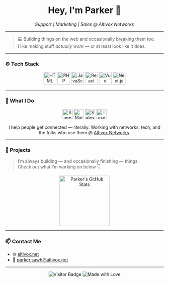 <p align="center">
  <a href="https://img.shields.io/badge/I%20use-Arch%20btw-1793D1?style=for-the-badge&logo=archlinux&logoColor=white">
  </a>
</p>

<h1 align="center">Hey, I'm Parker 👋</h1>
<p align="center"><em>Support | Marketing | Sales @ Altivox Networks</em></p>

---

> 💻 Building things on the web and occasionally breaking them too.  
> I like making stuff *actually work* — or at least look like it does.

---

### ⚙️ Tech Stack

<p align="center">
  <img alt="HTML" src="https://img.shields.io/badge/HTML-E34F26?style=for-the-badge&logo=html5&logoColor=white" height="40"/>
  <img alt="PHP" src="https://img.shields.io/badge/PHP-777BB4?style=for-the-badge&logo=php&logoColor=white" height="40"/>
  <img alt="JavaScript" src="https://img.shields.io/badge/JavaScript-F7DF1E?style=for-the-badge&logo=javascript&logoColor=black" height="40"/>
  <img alt="React" src="https://img.shields.io/badge/React-61DAFB?style=for-the-badge&logo=react&logoColor=black" height="40"/>
  <img alt="Vue" src="https://img.shields.io/badge/Vue.js-42B883?style=for-the-badge&logo=vue.js&logoColor=white" height="40"/>
  <img alt="Next.js" src="https://img.shields.io/badge/Next.js-000000?style=for-the-badge&logo=nextdotjs&logoColor=white" height="40"/>
</p>

---

### 🧠 What I Do

<p align="center">
  <img alt="Support" src="https://img.shields.io/badge/Support-0078D4?style=for-the-badge&logo=headset&logoColor=white" height="32"/>
  <img alt="Marketing" src="https://img.shields.io/badge/Marketing-FF6F00?style=for-the-badge&logo=mailchimp&logoColor=white" height="32"/>
  <img alt="Sales" src="https://img.shields.io/badge/Sales-00A859?style=for-the-badge&logo=sellfy&logoColor=white" height="32"/>
  <img alt="I use Arch btw" src="https://img.shields.io/badge/I%20use-Arch%20btw-1793D1?style=for-the-badge&logo=archlinux&logoColor=white" height="32"/>
</p>

<p align="center">
  I help people get connected — literally.  
  Working with networks, tech, and the folks who use them @ <a href="https://altivox.net">Altivox Networks</a>.
</p>

---

### 🌟 Projects

> I’m always building — and occasionally finishing — things.  
> Check out what I’m working on below 👇

<p align="center">
  <a href="https://github.com/parkersawh">
    <img src="https://github-readme-stats.vercel.app/api?username=parkersawh&show_icons=true&theme=tokyonight" alt="Parker's GitHub Stats" height="160"/>
  </a>
</p>

---

### 📫 Contact Me

- 🌐 [altivox.net](https://altivox.net)
- 📧 parker.sawh@altivox.net  

---

<p align="center">
  <img alt="Visitor Badge" src="https://komarev.com/ghpvc/?username=parkersawh&style=flat-square" />
  <img alt="Made with Love" src="https://img.shields.io/badge/Made%20with-%F0%9F%92%96-pink?style=flat-square" />
</p>
